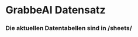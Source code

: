 









































































































































































































































































































































































































































































































































# GrabbeAI Datensatz





### Die aktuellen Datentabellen sind in /sheets/


